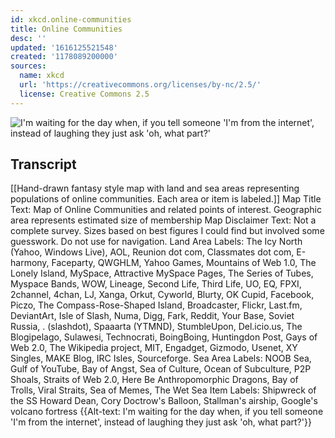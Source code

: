 ```yaml
---
id: xkcd.online-communities
title: Online Communities
desc: ''
updated: '1616125521548'
created: '1178089200000'
sources:
  name: xkcd
  url: 'https://creativecommons.org/licenses/by-nc/2.5/'
  license: Creative Commons 2.5
---
```

![I'm waiting for the day when, if you tell someone 'I'm from the internet', instead of laughing they just ask 'oh, what part?'](https://imgs.xkcd.com/comics/online_communities_small.png)

## Transcript
[[Hand-drawn fantasy style map with land and sea areas representing populations of online communities. Each area or item is labeled.]]
Map Title Text: Map of Online Communities and related points of interest. Geographic area represents estimated size of membership
Map Disclaimer Text: Not a complete survey. Sizes based on best figures I could find but involved some guesswork. Do not use for navigation.
Land Area Labels: The Icy North (Yahoo, Windows Live), AOL, Reunion dot com, Classmates dot com, E-harmony, Faceparty, QWGHLM, Yahoo Games, Mountains of Web 1.0, The Lonely Island, MySpace, Attractive MySpace Pages, The Series of Tubes, Myspace Bands, WOW, Lineage, Second Life, Third Life, UO, EQ, FPXI, 2channel, 4chan, LJ, Xanga, Orkut, Cyworld, Blurty, OK Cupid, Facebook, Piczo, The Compass-Rose-Shaped Island, Broadcaster, Flickr, Last.fm, DeviantArt, Isle of Slash, Numa, Digg, Fark, Reddit, Your Base, Soviet Russia, 
. (slashdot), Spaaarta (YTMND), StumbleUpon, Del.icio.us, The Blogipelago, Sulawesi, Technocrati, BoingBoing, Huntingdon Post, Gays of Web 2.0, The Wikipedia project, MIT, Engadget, Gizmodo, Usenet, XY Singles, MAKE Blog, IRC Isles, Sourceforge.
Sea Area Labels: NOOB Sea, Gulf of YouTube, Bay of Angst, Sea of Culture, Ocean of Subculture, P2P Shoals, Straits of Web 2.0, Here Be Anthropomorphic Dragons, Bay of Trolls, Viral Straits, Sea of Memes, The Wet Sea
Item Labels: Shipwreck of the SS Howard Dean, Cory Doctrow's Balloon, Stallman's airship, Google's volcano fortress
{{Alt-text: I'm waiting for the day when, if you tell someone 'I'm from the internet', instead of laughing they just ask 'oh, what part?'}}
